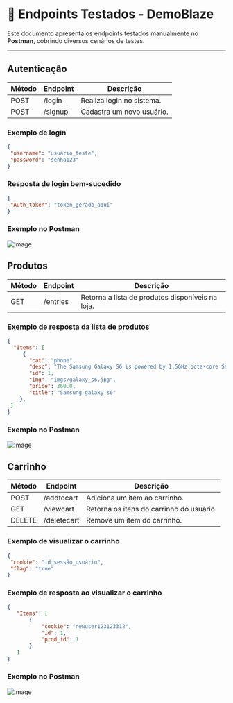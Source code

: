 # 📌 Endpoints Testados - DemoBlaze

Este documento apresenta os endpoints testados manualmente no **Postman**, cobrindo diversos cenários de testes.

---

## Autenticação
 | Método | Endpoint  | Descrição |
 |--------|----------|-----------|
 | POST | /login | Realiza login no sistema. |
 | POST | /signup | Cadastra um novo usuário. |
 
 ### Exemplo de login
 ```json
 {
  "username": "usuario_teste",
  "password": "senha123"
 }
 ```
 ### Resposta de login bem-sucedido
 ```json
 {
  "Auth_token": "token_gerado_aqui"
 }
 ```
### Exemplo no Postman
![image](https://github.com/user-attachments/assets/c4334b52-3c0f-4680-9969-ccd945a20ce9)

## Produtos
 | Método | Endpoint      | Descrição |
 |--------|-------------|-----------|
 | GET  | /entries  | Retorna a lista de produtos disponíveis na loja. |

 ### Exemplo de resposta da lista de produtos
 ```json
 {
   "Items": [
      {
        "cat": "phone",
        "desc": "The Samsung Galaxy S6 is powered by 1.5GHz octa-core Samsung Exynos 7420\n processor and it comes with 3GB of RAM. The phone packs 32GB of \ninternal storage cannot be expanded. ",
        "id": 1,
        "img": "imgs/galaxy_s6.jpg",
        "price": 360.0,
        "title": "Samsung galaxy s6"
     },
  ]
}
 ```
### Exemplo no Postman
![image](https://github.com/user-attachments/assets/15a4c49b-b49d-4efd-b586-57582c3021b5)

## Carrinho
| Método | Endpoint       | Descrição |
 |--------|--------------|-----------|
 | POST | /addtocart | Adiciona um item ao carrinho. |
 | GET  | /viewcart  | Retorna os itens do carrinho do usuário. |
 | DELETE | /deletecart | Remove um item do carrinho. |

 ### Exemplo de visualizar o carrinho
 ```json
{
  "cookie": "id_sessão_usuário", 
  "flag": "true"
}
 ```
 ### Exemplo de resposta ao visualizar o carrinho
 ```json
{
    "Items": [
        {
            "cookie": "newuser123123312",
            "id": 1,
            "prod_id": 1
        }
    ]
}
 ```
### Exemplo no Postman
![image](https://github.com/user-attachments/assets/2874ccdd-5b0a-4dde-85eb-e1665094a27e)
